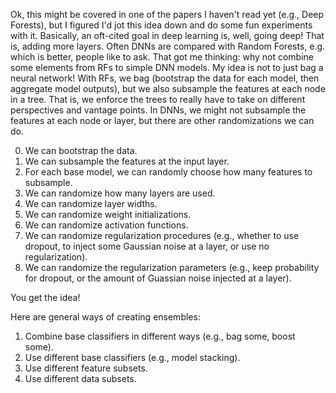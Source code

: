 Ok, this might be covered in one of the papers I haven't read yet (e.g., Deep Forests), but
I figured I'd jot this idea down and do some fun experiments with it.  Basically, an oft-cited
goal in deep learning is, well, going deep!  That is, adding more layers.  Often DNNs are 
compared with Random Forests, e.g. which is better, people like to ask.  That got me thinking:
why not combine some elements from RFs to simple DNN models.  My idea is not to just bag a neural 
network! With RFs, we bag (bootstrap the data for each model, then aggregate model outputs), but
we also subsample the features at each node in a tree.  That is, we enforce the trees to really have
to take on different perspectives and vantage points.  In DNNs, we might not subsample the features
at each node or layer, but there are other randomizations we can do.  

0. We can bootstrap the data.
1. We can subsample the features at the input layer.
2. For each base model, we can randomly choose how many features to subsample.
3. We can randomize how many layers are used.
4. We can randomize layer widths. 
5. We can randomize weight initializations.
6. We can randomize activation functions.
7. We can randomize regularization procedures (e.g., whether to use dropout, to inject 
   some Gaussian noise at a layer, or use no regularization).
8. We can randomize the regularization parameters (e.g., keep probability for dropout, or
   the amount of Guassian noise injected at a layer).

You get the idea!

Here are general ways of creating ensembles:
1. Combine base classifiers in different ways (e.g., bag some, boost some).
2. Use different base classifiers (e.g., model stacking).
3. Use different feature subsets.
4. Use different data subsets.
